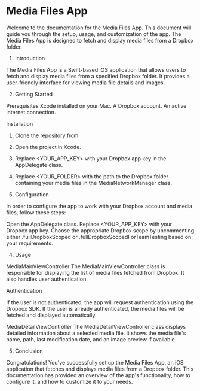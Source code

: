# Media Files App

Welcome to the documentation for the Media Files App. This document will guide you through the setup, usage, and customization of the app. The Media Files App is designed to fetch and display media files from a Dropbox folder.
1. Introduction

The Media Files App is a Swift-based iOS application that allows users to fetch and display media files from a specified Dropbox folder. It provides a user-friendly interface for viewing media file details and images.

2. Getting Started 

Prerequisites
Xcode installed on your Mac.
A Dropbox account.
An active internet connection.

Installation
1. Clone the repository from 
2. Open the project in Xcode.
3. Replace <YOUR_APP_KEY> with your Dropbox app key in the AppDelegate class.
4. Replace <YOUR_FOLDER> with the path to the Dropbox folder containing your media files in the MediaNetworkManager class.

3. Configuration

In order to configure the app to work with your Dropbox account and media files, follow these steps:

Open the AppDelegate class.
Replace <YOUR_APP_KEY> with your Dropbox app key.
Choose the appropriate Dropbox scope by uncommenting either .fullDropboxScoped or .fullDropboxScopedForTeamTesting based on your requirements.

4. Usage 

MediaMainViewController <a name="mediamainviewcontroller"></a>
The MediaMainViewController class is responsible for displaying the list of media files fetched from Dropbox. It also handles user authentication.

Authentication

If the user is not authenticated, the app will request authentication using the Dropbox SDK. If the user is already authenticated, the media files will be fetched and displayed automatically.

MediaDetailViewController <a name="mediadetailviewcontroller"></a>
The MediaDetailViewController class displays detailed information about a selected media file. It shows the media file's name, path, last modification date, and an image preview if available.


5. Conclusion

Congratulations! You've successfully set up the Media Files App, an iOS application that fetches and displays media files from a Dropbox folder. This documentation has provided an overview of the app's functionality, how to configure it, and how to customize it to your needs.
